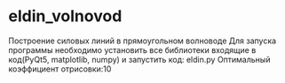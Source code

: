 # eldin_volnovod
Построение силовых линий в прямоугольном волноводе
Для запуска программы необходимо установить все библиотеки входящие в код(PyQt5, matplotlib, numpy) и запустить код: eldin.py
Оптимальный коэффициент отрисовки:10
